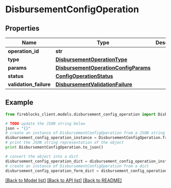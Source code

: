 # DisbursementConfigOperation


## Properties

Name | Type | Description | Notes
------------ | ------------- | ------------- | -------------
**operation_id** | **str** |  | 
**type** | [**DisbursementOperationType**](DisbursementOperationType.md) |  | 
**params** | [**DisbursementOperationConfigParams**](DisbursementOperationConfigParams.md) |  | 
**status** | [**ConfigOperationStatus**](ConfigOperationStatus.md) |  | 
**validation_failure** | [**DisbursementValidationFailure**](DisbursementValidationFailure.md) |  | [optional] 

## Example

```python
from fireblocks_client.models.disbursement_config_operation import DisbursementConfigOperation

# TODO update the JSON string below
json = "{}"
# create an instance of DisbursementConfigOperation from a JSON string
disbursement_config_operation_instance = DisbursementConfigOperation.from_json(json)
# print the JSON string representation of the object
print DisbursementConfigOperation.to_json()

# convert the object into a dict
disbursement_config_operation_dict = disbursement_config_operation_instance.to_dict()
# create an instance of DisbursementConfigOperation from a dict
disbursement_config_operation_form_dict = disbursement_config_operation.from_dict(disbursement_config_operation_dict)
```
[[Back to Model list]](../README.md#documentation-for-models) [[Back to API list]](../README.md#documentation-for-api-endpoints) [[Back to README]](../README.md)


